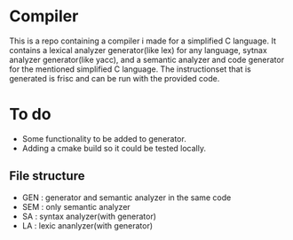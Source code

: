 # Compiler

This is a repo containing a compiler i made for a simplified C language.
It contains a lexical analyzer generator(like lex) for any language, sytnax analyzer generator(like yacc),
and a semantic analyzer and code generator for the mentioned simplified C language.
The instructionset that is generated is frisc and can be run with the provided code.

# To do
- Some functionality to be added to generator.
- Adding a cmake build so it could be tested locally.

## File structure
- GEN : generator and semantic analyzer in the same code
- SEM : only semantic analyzer
- SA : syntax analyzer(with generator)
- LA : lexic ananlyzer(with generator)
